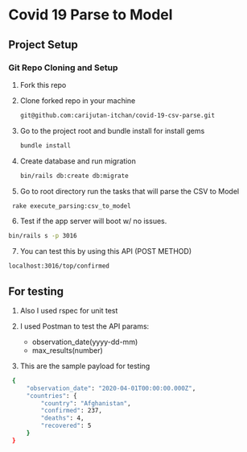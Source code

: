 # Covid 19 Parse to Model

## Project Setup

### Git Repo Cloning and Setup

1. Fork this repo
2. Clone forked repo in your machine

   ```bash
   git@github.com:carijutan-itchan/covid-19-csv-parse.git
   ```
3. Go to the project root and bundle install for install gems

   ```bash
   bundle install
   ```
4. Create database and run migration

   ```bash
   bin/rails db:create db:migrate
   ```
5.  Go to root directory run the tasks that will parse the CSV to Model

  ```bash
   rake execute_parsing:csv_to_model
   ```

 6. Test if the app server will boot w/ no issues.

   ```bash
   bin/rails s -p 3016
   ```
 7. You can test this by using this API (POST METHOD)
   ```bash
   localhost:3016/top/confirmed
   ```
   
 ## For testing
 1. Also I used rspec for unit test
 2. I used Postman to test the API
    params: 
      - observation_date(yyyy-dd-mm)
      - max_results(number)
      
 3. This are the sample payload for testing
 
   ```bash
    {
        "observation_date": "2020-04-01T00:00:00.000Z",
        "countries": {
            "country": "Afghanistan",
            "confirmed": 237,
            "deaths": 4,
            "recovered": 5
        }
    }
   ```

 
